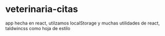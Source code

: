 # veterinaria-citas
 app hecha en react, utilzamos localStorage y muchas utilidades de react, taldwincss como hoja de estilo
